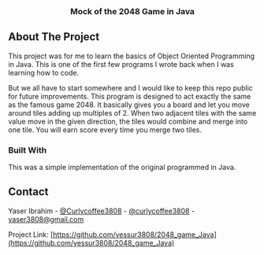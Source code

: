 
<!-- PROJECT LOGO -->
<br>
<p align="center">
  <h3 align="center">Mock of the 2048 Game in Java</h3>
</p>


<!-- ABOUT THE PROJECT -->
## About The Project
This project was for me to learn the basics of Object Oriented Programming in Java. This is one of the first few programs I wrote back when I was learning how to code. 

But we all have to start somewhere and I would like to keep this repo public for future improvements. This program is designed to act exactly the same as the famous game 2048. It basically gives you a board and let you move around tiles adding up multiples of 2. When two adjacent tiles with the same value move in the given direction, the tiles would combine and merge into one tile. You will earn score every time you merge two tiles.



### Built With
This was a simple implementation of the original programmed in Java. 



<!-- CONTACT -->
## Contact

Yaser Ibrahim - [@Curlycoffee3808](https://twitter.com/Curlycoffee3808) - [@curlycoffee3808](https://instagram.com/curlycoffee3808) - yaser3808@gmail.com

Project Link: [https://github.com/yessur3808/2048_game_Java](https://github.com/yessur3808/2048_game_Java)
